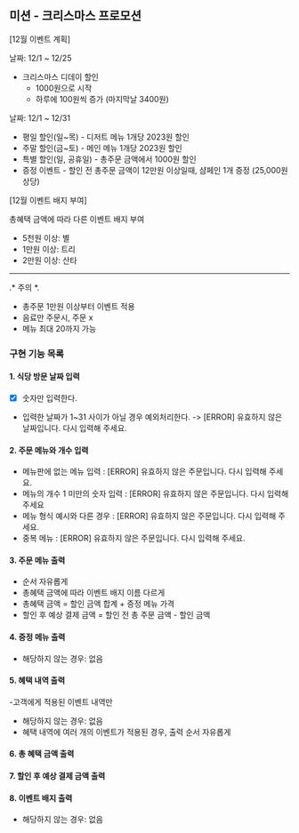 ## 미션 - 크리스마스 프로모션

[12월 이벤트 계획]

날짜: 12/1 ~ 12/25
- 크리스마스 디데이 할인 
  - 1000원으로 시작
  - 하루에 100원씩 증가 (마지막날 3400원)

날짜: 12/1 ~ 12/31
- 평일 할인(일~목) - 디저트 메뉴 1개당 2023원 할인
- 주말 할인(금~토) - 메인 메뉴 1개당 2023원 할인
- 특별 할인(일, 공휴일) - 총주문 금액에서 1000원 할인
- 증정 이벤트 - 할인 전 총주문 금액이 12만원 이상일때, 샴페인 1개 증정 (25,000원 상당)

[12월 이벤트 배지 부여]

총혜택 금액에 따라 다른 이벤트 배지 부여
- 5천원 이상: 별
- 1만원 이상: 트리
- 2만원 이상: 산타

---
.* 주의 *.
- 총주문 1만원 이상부터 이벤트 적용
- 음료만 주문시, 주문 x
- 메뉴 최대 20까지 가능

### 구현 기능 목록

#### 1. 식당 방문 날짜 입력
  - [x] 숫자만 입력한다.
  - 입력한 날짜가 1~31 사이가 아닐 경우 예외처리한다. -> [ERROR] 유효하지 않은 날짜입니다. 다시 입력해 주세요.

#### 2. 주문 메뉴와 개수 입력
  - 메뉴판에 없는 메뉴 입력 : [ERROR] 유효하지 않은 주문입니다. 다시 입력해 주세요.
  - 메뉴의 개수 1 미만의 숫자 입력 : [ERROR] 유효하지 않은 주문입니다. 다시 입력해 주세요
  - 메뉴 형식 예시와 다른 경우 : [ERROR] 유효하지 않은 주문입니다. 다시 입력해 주세요.
  - 중복 메뉴 : [ERROR] 유효하지 않은 주문입니다. 다시 입력해 주세요.

#### 3. 주문 메뉴 출력 
  - 순서 자유롭게
  - 총혜택 금액에 따라 이벤트 배지 이름 다르게
  - 총혜택 금액 = 할인 금액 합계 + 증정 메뉴 가격
  - 할인 후 예상 결제 금액 = 할인 전 총 주문 금액 - 할인 금액
#### 4. 증정 메뉴 출력
  - 해당하지 않는 경우: 없음
#### 5. 혜택 내역 출력
  -고객에게 적용된 이벤트 내역만
  - 해당하지 않는 경우: 없음
  - 혜택 내역에 여러 개의 이벤트가 적용된 경우, 출력 순서 자유롭게
#### 6. 총 혜택 금액 출력
#### 7. 할인 후 예상 결제 금액 출력
#### 8. 이벤트 배지 출력
  - 해당하지 않는 경우: 없음
